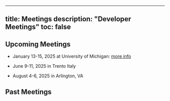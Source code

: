 
---
title: Meetings
description: "Developer Meetings"
toc: false
---
## Upcoming Meetings

- January 13-15, 2025 at University of Michigan: [more info](../michigan2501)

- June 9-11, 2025 in Trento Italy

- August 4-6, 2025 in Arlington, VA

## Past Meetings


